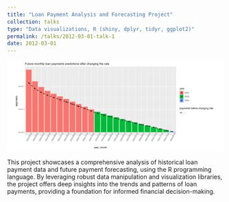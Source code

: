 ```yaml
---
title: "Loan Payment Analysis and Forecasting Project"
collection: talks
type: "Data visualizations, R (shiny, dplyr, tidyr, ggplot2)"
permalink: /talks/2012-03-01-talk-1
date: 2012-03-01
---
```

![Alt text for the image](/images/loansexample.jpg)

This project showcases a comprehensive analysis of historical loan payment data and future payment forecasting, using the R programming language. By leveraging robust data manipulation and visualization libraries, the project offers deep insights into the trends and patterns of loan payments, providing a foundation for informed financial decision-making.
